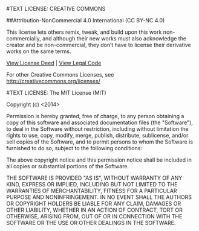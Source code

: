 #TEXT LICENSE: CREATIVE COMMONS

##Attribution-NonCommercial 4.0 International (CC BY-NC 4.0)

This license lets others remix, tweak, and build upon this work non-commercially, and although their new works must also acknowledge the creator and be non-commercial, they don’t have to license their derivative works on the same terms.

[View License Deed](http://creativecommons.org/licenses/by-nc/4.0/) | [View Legal Code](http://creativecommons.org/licenses/by-nc/4.0/legalcode)

For other Creative Commons Licenses, see http://creativecommons.org/licenses/



#TEXT LICENSE: The MIT License (MIT)

Copyright (c) <2014> <me-stevens>

Permission is hereby granted, free of charge, to any person obtaining a copy
of this software and associated documentation files (the "Software"), to deal
in the Software without restriction, including without limitation the rights
to use, copy, modify, merge, publish, distribute, sublicense, and/or sell
copies of the Software, and to permit persons to whom the Software is
furnished to do so, subject to the following conditions:

The above copyright notice and this permission notice shall be included in
all copies or substantial portions of the Software.

THE SOFTWARE IS PROVIDED "AS IS", WITHOUT WARRANTY OF ANY KIND, EXPRESS OR
IMPLIED, INCLUDING BUT NOT LIMITED TO THE WARRANTIES OF MERCHANTABILITY,
FITNESS FOR A PARTICULAR PURPOSE AND NONINFRINGEMENT. IN NO EVENT SHALL THE
AUTHORS OR COPYRIGHT HOLDERS BE LIABLE FOR ANY CLAIM, DAMAGES OR OTHER
LIABILITY, WHETHER IN AN ACTION OF CONTRACT, TORT OR OTHERWISE, ARISING FROM,
OUT OF OR IN CONNECTION WITH THE SOFTWARE OR THE USE OR OTHER DEALINGS IN
THE SOFTWARE.

